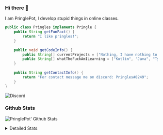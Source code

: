 ### Hi there 👋

I am PringlePot, I develop stupid things in online classes. 

```java
public class Pringles implements Pringle {
    public String getFunFact() {
        return "I like pringles!";
    }
    
    public void getCodeInfo() {
        public String[] currentProjects = ["Nothing, I have nothing to do in my break."];
        public String[] whatTheFuckAmILearning = ["Kotlin", "Java", "Typescript", "NextJS"];
    }
    
    public String getContactInfo() {
        return "For contact message me on discord: Pringles#8249";
    }
}
```
![Discord](https://discord.c99.nl/widget/theme-1/226911291636318208.png)


### Github Stats
![PringlePot' Github Stats](https://github-readme-stats.vercel.app/api?username=PringlePot&show_icons=true&theme=dark)

<details>
  <summary>Detailed Stats</summary>
    
<!--START_SECTION:waka-->
![Lines of code](https://img.shields.io/badge/From%20Hello%20World%20I%27ve%20Written-84866%20lines%20of%20code-blue)

**🐱 My Github Data** 

> 🏆 156 Contributions in the Year 2021
 > 
> 📦 85.8 kB Used in Github's Storage 
 > 
> 💼 Opted to Hire
 > 
> 📜 5 Public Repositories 
 > 
> 🔑 9 Private Repositories  
 > 
**I'm a Night 🦉** 

```text
🌞 Morning    33 commits     ███████░░░░░░░░░░░░░░░░░░   27.73% 
🌆 Daytime    20 commits     ████░░░░░░░░░░░░░░░░░░░░░   16.81% 
🌃 Evening    66 commits     █████████████░░░░░░░░░░░░   55.46% 
🌙 Night      0 commits      ░░░░░░░░░░░░░░░░░░░░░░░░░   0.0%

```
📅 **I'm Most Productive on Saturday** 

```text
Monday       12 commits     ██░░░░░░░░░░░░░░░░░░░░░░░   10.08% 
Tuesday      1 commits      ░░░░░░░░░░░░░░░░░░░░░░░░░   0.84% 
Wednesday    13 commits     ██░░░░░░░░░░░░░░░░░░░░░░░   10.92% 
Thursday     27 commits     █████░░░░░░░░░░░░░░░░░░░░   22.69% 
Friday       21 commits     ████░░░░░░░░░░░░░░░░░░░░░   17.65% 
Saturday     30 commits     ██████░░░░░░░░░░░░░░░░░░░   25.21% 
Sunday       15 commits     ███░░░░░░░░░░░░░░░░░░░░░░   12.61%

```


📊 **This Week I Spent My Time On** 

```text
💬 Programming Languages: 
TypeScript               21 hrs 39 mins      ██████████████████░░░░░░░   72.37% 
EJS                      2 hrs 27 mins       ██░░░░░░░░░░░░░░░░░░░░░░░   8.24% 
JavaScript               2 hrs 19 mins       ██░░░░░░░░░░░░░░░░░░░░░░░   7.75% 
JSON                     1 hr 11 mins        █░░░░░░░░░░░░░░░░░░░░░░░░   3.98% 
Other                    46 mins             ░░░░░░░░░░░░░░░░░░░░░░░░░   2.57%

🔥 Editors: 
IntelliJ                 29 hrs 52 mins      █████████████████████████   99.82% 
Sublime Text             3 mins              ░░░░░░░░░░░░░░░░░░░░░░░░░   0.18%

```

**I Mostly Code in Java** 

```text
Java                     5 repos             ███████████████░░░░░░░░░░   62.5% 
Python                   1 repo              ███░░░░░░░░░░░░░░░░░░░░░░   12.5% 
Kotlin                   1 repo              ███░░░░░░░░░░░░░░░░░░░░░░   12.5% 
CSS                      1 repo              ███░░░░░░░░░░░░░░░░░░░░░░   12.5%

```



<!--END_SECTION:waka-->
</details>
